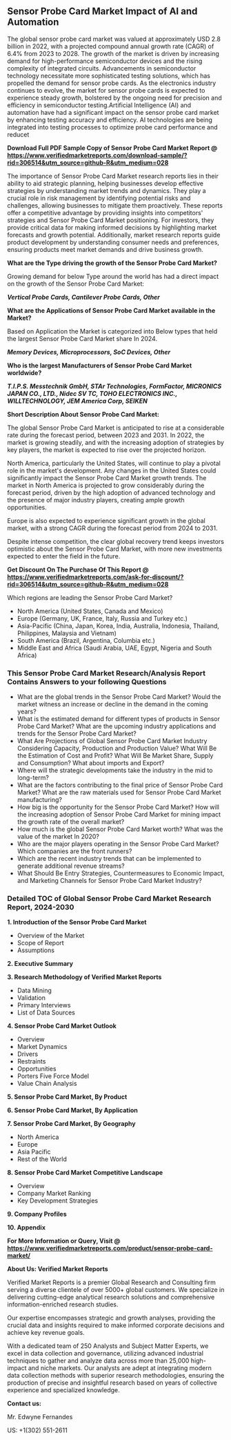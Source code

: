 <h2>Sensor Probe Card Market Impact of AI and Automation</h2>The global sensor probe card market was valued at approximately USD 2.8 billion in 2022, with a projected compound annual growth rate (CAGR) of 6.4% from 2023 to 2028. The growth of the market is driven by increasing demand for high-performance semiconductor devices and the rising complexity of integrated circuits. Advancements in semiconductor technology necessitate more sophisticated testing solutions, which has propelled the demand for sensor probe cards. As the electronics industry continues to evolve, the market for sensor probe cards is expected to experience steady growth, bolstered by the ongoing need for precision and efficiency in semiconductor testing.Artificial Intelligence (AI) and automation have had a significant impact on the sensor probe card market by enhancing testing accuracy and efficiency. AI technologies are being integrated into testing processes to optimize probe card performance and reducet</p><p id="" class=""><strong>Download Full PDF Sample Copy of Sensor Probe Card Market Report @ <a href="https://www.verifiedmarketreports.com/download-sample/?rid=306514&utm_source=github-R&utm_medium=028" target="_blank">https://www.verifiedmarketreports.com/download-sample/?rid=306514&utm_source=github-R&utm_medium=028</a></strong></p><p>The importance of&nbsp;Sensor Probe Card Market research reports lies in their ability to aid strategic planning, helping businesses develop effective strategies by understanding market trends and dynamics. They play a crucial role in risk management by identifying potential risks and challenges, allowing businesses to mitigate them proactively. These reports offer a competitive advantage by providing insights into competitors' strategies and Sensor Probe Card Market positioning. For investors, they provide critical data for making informed decisions by highlighting market forecasts and growth potential. Additionally, market research reports guide product development by understanding consumer needs and preferences, ensuring products meet market demands and drive business growth.</p><p><strong>What are the&nbsp;Type driving the growth of the Sensor Probe Card Market?</strong></p><p id="" class="">Growing demand for below Type around the world has had a direct impact on the growth of the Sensor Probe Card Market:</p><em><strong>Vertical Probe Cards, Cantilever Probe Cards, Other</strong></em></p><strong>What are the&nbsp;Applications&nbsp;of Sensor Probe Card Market available in the Market?</strong></p><p id="" class="">Based on Application the Market is categorized into Below types that held the largest Sensor Probe Card Market share In 2024.</p><em><strong>Memory Devices, Microprocessors, SoC Devices, Other</strong></em></p><strong>Who is the largest Manufacturers of Sensor Probe Card Market worldwide?</strong></p><p><em><strong>T.I.P.S. Messtechnik GmbH, STAr Technologies, FormFactor, MICRONICS JAPAN CO., LTD., Nidec SV TC, TOHO ELECTRONICS INC., WILLTECHNOLOGY, JEM America Corp, SEIKEN</strong></em></p><p id="" class=""><strong>Short Description About Sensor Probe Card Market:</strong></p><p>The global Sensor Probe Card Market is anticipated to rise at a considerable rate during the forecast period, between 2023 and 2031. In 2022, the market is growing steadily, and with the increasing adoption of strategies by key players, the market is expected to rise over the projected horizon.</p><p>North America, particularly the United States, will continue to play a pivotal role in the market's development. Any changes in the United States could significantly impact the Sensor Probe Card Market growth trends. The market in North America is projected to grow considerably during the forecast period, driven by the high adoption of advanced technology and the presence of major industry players, creating ample growth opportunities.</p><p>Europe is also expected to experience significant growth in the global market, with a strong CAGR during the forecast period from 2024 to 2031.</p><p>Despite intense competition, the clear global recovery trend keeps investors optimistic about the Sensor Probe Card Market, with more new investments expected to enter the field in the future.</p><p id="" class=""><strong>Get Discount On The Purchase Of This Report @ <a href="https://www.verifiedmarketreports.com/ask-for-discount/?rid=306514&utm_source=github-R&utm_medium=028" target="_blank">https://www.verifiedmarketreports.com/ask-for-discount/?rid=306514&utm_source=github-R&utm_medium=028</a></strong></p>Which regions are leading the Sensor Probe Card Market?</p><ul><li>North America (United States, Canada and Mexico)</li><li>Europe (Germany, UK, France, Italy, Russia and Turkey etc.)</li><li>Asia-Pacific (China, Japan, Korea, India, Australia, Indonesia, Thailand, Philippines, Malaysia and Vietnam)</li><li>South America (Brazil, Argentina, Columbia etc.)</li><li>Middle East and Africa (Saudi Arabia, UAE, Egypt, Nigeria and South Africa)</li></ul><h3 id="" class="">This Sensor Probe Card Market Research/Analysis Report Contains Answers to your following Questions</h3><ul><li>What are the global trends in the Sensor Probe Card Market? Would the market witness an increase or decline in the demand in the coming years?</li><li>What is the estimated demand for different types of products in Sensor Probe Card Market? What are the upcoming industry applications and trends for the Sensor Probe Card Market?</li><li>What Are Projections of Global Sensor Probe Card Market Industry Considering Capacity, Production and Production Value? What Will Be the Estimation of Cost and Profit? What Will Be Market Share, Supply and Consumption? What about imports and Export?</li><li>Where will the strategic developments take the industry in the mid to long-term?</li><li>What are the factors contributing to the final price of Sensor Probe Card Market? What are the raw materials used for Sensor Probe Card Market manufacturing?</li><li>How big is the opportunity for the Sensor Probe Card Market? How will the increasing adoption of Sensor Probe Card Market for mining impact the growth rate of the overall market?</li><li>How much is the global Sensor Probe Card Market worth? What was the value of the market In 2020?</li><li>Who are the major players operating in the Sensor Probe Card Market? Which companies are the front runners?</li><li>Which are the recent industry trends that can be implemented to generate additional revenue streams?</li><li>What Should Be Entry Strategies, Countermeasures to Economic Impact, and Marketing Channels for Sensor Probe Card Market Industry?</li></ul><h3 id="" class="">Detailed TOC of Global Sensor Probe Card Market Research Report, 2024-2030</h3><p id="" class=""><strong>1. Introduction of the Sensor Probe Card Market</strong></p><ul><li>Overview of the Market</li><li>Scope of Report</li><li>Assumptions</li></ul><p id="" class=""><strong>2. Executive Summary</strong></p><p id="" class=""><strong>3. Research Methodology of Verified Market Reports</strong></p><ul><li>Data Mining</li><li>Validation</li><li>Primary Interviews</li><li>List of Data Sources</li></ul><p id="" class=""><strong>4. Sensor Probe Card Market Outlook</strong></p><ul><li>Overview</li><li>Market Dynamics</li><li>Drivers</li><li>Restraints</li><li>Opportunities</li><li>Porters Five Force Model</li><li>Value Chain Analysis</li></ul><p id="" class=""><strong>5. Sensor Probe Card Market, By Product</strong></p><p id="" class=""><strong>6. Sensor Probe Card Market, By Application</strong></p><p id="" class=""><strong>7. Sensor Probe Card Market, By Geography</strong></p><ul><li>North America</li><li>Europe</li><li>Asia Pacific</li><li>Rest of the World</li></ul><p id="" class=""><strong>8. Sensor Probe Card Market Competitive Landscape</strong></p><ul><li>Overview</li><li>Company Market Ranking</li><li>Key Development Strategies</li></ul><p id="" class=""><strong>9. Company Profiles</strong></p><p id="" class=""><strong>10. Appendix</strong></p><p id="" class=""><strong>For More Information or Query, Visit @ <a href="https://www.verifiedmarketreports.com/product/sensor-probe-card-market/" target="_blank">https://www.verifiedmarketreports.com/product/sensor-probe-card-market/</a></strong></p><p id="" class=""><strong>About Us: Verified Market Reports</strong></p><p id="" class="">Verified Market Reports is a premier Global Research and Consulting firm serving a diverse clientele of over 5000+ global customers. We specialize in delivering cutting-edge analytical research solutions and comprehensive information-enriched research studies.</p><p id="" class="">Our expertise encompasses strategic and growth analyses, providing the crucial data and insights required to make informed corporate decisions and achieve key revenue goals.</p><p id="" class="">With a dedicated team of 250 Analysts and Subject Matter Experts, we excel in data collection and governance, utilizing advanced industrial techniques to gather and analyze data across more than 25,000 high-impact and niche markets. Our analysts are adept at integrating modern data collection methods with superior research methodologies, ensuring the production of precise and insightful research based on years of collective experience and specialized knowledge.</p><p id="" class=""><strong>Contact us:</strong></p><p id="" class="">Mr. Edwyne Fernandes</p><p id="" class="">US: +1(302) 551-2611</p>